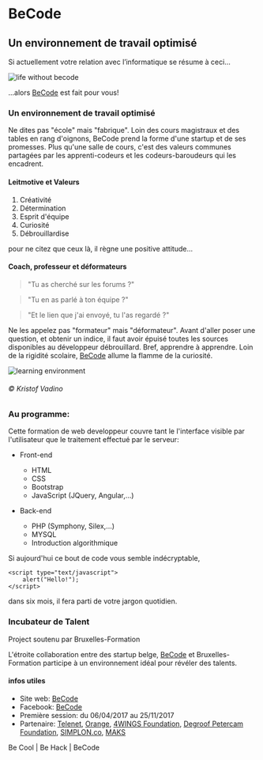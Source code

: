 # BeCode


## Un environnement de travail optimisé

Si actuellement votre relation avec l’informatique se résume à ceci...

![life without becode](http://reactiongifs.me/wp-content/uploads/2014/06/it-crowd-maurice-moss-frustration-fuck-this.gif)

...alors [BeCode](http://register.becode.org) est fait pour vous!


### Un environnement de travail optimisé
Ne dites pas "école" mais "fabrique". Loin des cours magistraux et des tables en rang d'oignons, BeCode prend la forme d'une startup et de ses promesses. Plus qu'une salle de cours, c'est des valeurs communes partagées par les apprenti-codeurs et les codeurs-baroudeurs qui les encadrent. 

#### Leitmotive et Valeurs
1. Créativité
2. Détermination
3. Esprit d'équipe
4. Curiosité
5. Débrouillardise

pour ne citez que ceux là, il règne une positive attitude…


#### Coach, professeur et déformateurs

> "Tu as cherché sur les forums ?"

> "Tu en as parlé à ton équipe ?"

> "Et le lien que j'ai envoyé, tu l'as regardé ?"

Ne les appelez pas "formateur" mais "déformateur". Avant d'aller poser une question, et obtenir un indice, il faut avoir épuisé toutes les sources disponibles au développeur débrouillard. Bref, apprendre à apprendre. Loin de la rigidité scolaire, [BeCode](http://register.becode.org) allume la flamme de la curiosité.

![learning environment](https://images.lecho.be/view?iid=dc:78762507&context=ONLINE&ratio=3/1&width=1425&imageType=JPEG&ts=1491634560000)
###### © Kristof Vadino

### Au programme:

Cette formation de web developpeur couvre tant le l'interface visible par l'utilisateur que le traitement effectué par le serveur:

* Front-end
   * HTML
   * CSS
   * Bootstrap
   * JavaScript (JQuery, Angular,...)

* Back-end
   * PHP (Symphony, Silex,...)
   * MYSQL
   * Introduction algorithmique

Si aujourd'hui ce bout de code vous semble indécryptable,

```
<script type="text/javascript">
    alert("Hello!");
</script>
```
dans six mois, il fera parti de votre jargon quotidien.


### Incubateur de Talent
Project soutenu par Bruxelles-Formation 

L'étroite collaboration entre des startup belge, [BeCode](http://register.becode.org) et Bruxelles-Formation participe à un environnement idéal pour révéler des talents.



#### infos utiles

* Site web: [BeCode](http://register.becode.org)
* Facebook: [BeCode](http://facebook.com/becode.org)
* Première session: du 06/04/2017 au 25/11/2017
* Partenaire: [Telenet](http://www.telenet.be/), [Orange](http://www.orange.be/), [4WINGS Foundation](http://www.orange.be/), [Degroof Petercam Foundation](http://register.becode.org/), [SIMPLON.co](http://simplon.co/), [MAKS](http://www.maksvzw.org/) 

Be Cool | Be Hack | BeCode

